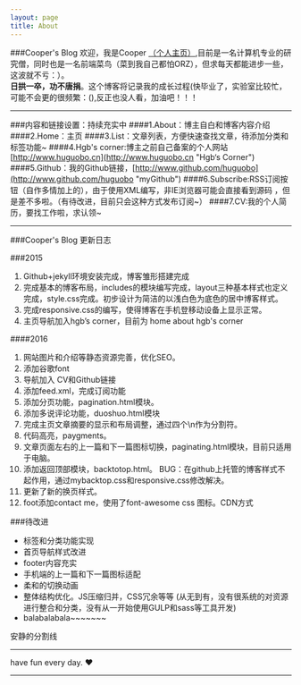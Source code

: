 ```yaml
---
layout: page
title: About
---
```

###Cooper's Blog
欢迎，我是Cooper [（个人主页）](http://www.huguobo.cn),目前是一名计算机专业的研究僧，同时也是一名前端菜鸟（菜到我自己都怕ORZ），但求每天都能进步一些，这波就不亏：）。<br/>**日拱一卒，功不唐捐**。这个博客将记录我的成长过程(快毕业了，实验室比较忙，可能不会更的很频繁：(),反正也没人看，加油吧！！！
***
###内容和链接设置：持续充实中
####1.About：博主自白和博客内容介绍
####2.Home：主页
####3.List：文章列表，方便快速查找文章，待添加分类和标签功能~
####4.Hgb's corner:博主之前自己备案的个人网站[http://www.huguobo.cn](http://www.huguobo.cn "Hgb‘s Corner")
####5.Github：我的Github链接，[http://www.github.com/huguobo](http://www.github.com/huguobo "myGithub")
####6.Subscribe:RSS订阅按钮（自作多情加上的），由于使用XML编写，非IE浏览器可能会直接看到源码 ，但是差不多啦。（有待改进，目前只会这种方式发布订阅~）
####7.CV:我的个人简历，要找工作啦，求认领~
***

###Cooper's Blog 更新日志

###2015

 1. Github+jekyll环境安装完成，博客雏形搭建完成
 2. 完成基本的博客布局，includes的模块编写完成，layout三种基本样式也定义完成，style.css完成。初步设计为简洁的以浅白色为底色的居中博客样式。
 3. 完成responsive.css的编写，使得博客在手机登移动设备上显示正常。
 4. 主页导航加入hgb’s corner，目前为 home about hgb's corner

####2016

 1. 网站图片和介绍等静态资源完善，优化SEO。
 2. 添加谷歌font
 3. 导航加入 CV和Github链接
 4. 添加feed.xml，完成订阅功能
 5. 添加分页功能，pagination.html模块。
 6. 添加多说评论功能，duoshuo.html模块
 7. 完成主页文章摘要的显示和布局调整，通过四个\n作为分割符。
 8. 代码高亮，paygments。
 9. 文章页面左右的上一篇和下一篇图标切换，paginating.html模块，目前只适用于电脑。
 10. 添加返回顶部模块，backtotop.html。
 BUG：在github上托管的博客样式不起作用，通过mybacktop.css和responsive.css修改解决。
 11. 更新了新的换页样式。
 12. foot添加contact me，使用了font-awesome css 图标。CDN方式

###待改进

- 标签和分类功能实现
- 首页导航样式改进
- footer内容充实
- 手机端的上一篇和下一篇图标适配
- 柔和的切换动画
- 整体结构优化。JS压缩归并，CSS冗余等等
  (从无到有，没有很系统的对资源进行整合和分类，没有从一开始使用GULP和sass等工具开发)
- balabalabala~~~~~~~



安静的分割线
***
have fun every day. ♥
***